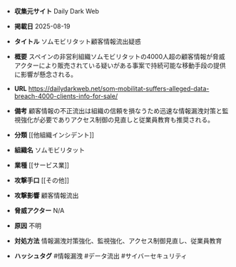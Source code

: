 - **収集元サイト**
Daily Dark Web

- **掲載日**
2025-08-19

- **タイトル**
ソムモビリタット顧客情報流出疑惑

- **概要**
スペインの非営利組織ソムモビリタットの4000人超の顧客情報が脅威アクターにより販売されている疑いがある事案で持続可能な移動手段の提供に影響が懸念される。

- **URL**
https://dailydarkweb.net/som-mobilitat-suffers-alleged-data-breach-4000-clients-info-for-sale/

- **備考**
顧客情報の不正流出は組織の信頼を損なうため迅速な情報漏洩対策と監視強化が必要でありアクセス制御の見直しと従業員教育も推奨される。

- **分類**
[[他組織インシデント]]

- **組織名**
ソムモビリタット

- **業種**
[[サービス業]]

- **攻撃手口**
[[その他]]

- **攻撃影響**
顧客情報流出

- **脅威アクター**
N/A

- **原因**
不明

- **対処方法**
情報漏洩対策強化、監視強化、アクセス制御見直し、従業員教育

- **ハッシュタグ**
#情報漏洩 #データ流出 #サイバーセキュリティ
